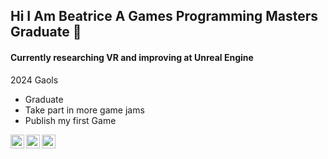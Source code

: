 ## Hi I Am Beatrice A Games Programming Masters Graduate 👋

#### Currently researching VR and improving at Unreal Engine 
  2024 Gaols
  - Graduate
  - Take part in more game jams
  - Publish my first Game

[<img align="left" alt="hmilner1.com" width="22px" src="https://www.pngkey.com/png/full/18-185192_png-50-px-website-icon-blue.png" />][website]
[<img align="left" alt="Harvey Milner | YouTube" width="22px" src="https://cdn4.iconfinder.com/data/icons/logos-and-brands/512/395_Youtube_logo-512.png" />][youtube]
[<img align="left" alt="Harvey Milner | LinkedIn" width="22px" src="https://www.shareicon.net/data/128x128/2017/06/30/888065_logo_512x512.png" />][linkedin]



[website]: https://beamilner.net
[youtube]: https://www.youtube.com/channel/UCfWqyN8Cv6OhaF42kvnN_zA
[linkedin]: https://www.linkedin.com/in/beatrice-nichols-4b818a35b/
